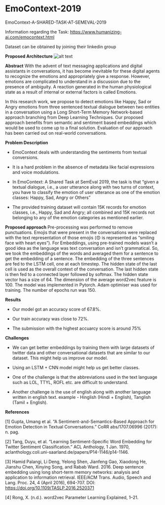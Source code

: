 # EmoContext-2019
EmoContext-A-SHARED-TASK-AT-SEMEVAL-2019

Information regarding the Task: https://www.humanizing-ai.com/emocontext.html

Dataset can be obtained by joining their linkedin group

**Proposed Architecture**
![alt text](https://github.com/nier79/EmoContext-2019/blob/master/model.PNG)

**Abstract**
With the advent of text messaging applications and digital assistants in conversations, it has become inevitable for these digital agents to recognize the emotions and appropriately give a response. However, emotions are complicated to understand in a discussion due to the presence of ambiguity. A reaction generated in the human physiological state as a result of internal or external factors is called Emotions. 

In this research work, we propose to detect emotions like Happy, Sad or Angry emotions from three sentenced textual dialogue between two entities in a conversation using a Long Short-Term Memory Network-based approach branching from Deep Learning Techniques. Our proposed approach benefits from semantic and sentiment based embeddings which would be used to come up to a final solution. Evaluation of our approach has been carried out on real-world conversations.

**Problem Description**
- EmoContext deals with understanding the sentiments from textual conversions. 

- It is a hard problem in the absence of metadata like facial expressions and voice modulations.

- In EmoContext: A Shared Task at SemEval 2019, the task is that 
“given a textual dialogue, i.e., a user utterance along with two turns of context, you have to classify the emotion of user utterance as one of the emotion classes: Happy, Sad, Angry or Others​”

- The provided training dataset will contain 15K records for emotion classes, i.e., Happy, Sad and Angry; all combined and 15K records not belonging to any of the emotion categories as mentioned earlier. 

**Proposed approach**
Pre-processing was performed to remove punctuations. Emojis that were present in the conversations were replaced with the text representation of those emojis (😍 is represented as “smiling face with heart eyes”).
For Embeddings, using pre-trained models wasn’t a good idea as the language was text conversation and isn’t grammatical. So, we took the embeddings of the words and averaged them for a sentence to get the embedding of a sentence.
The embedding of the three sentences are fed to the LSTM cell, one at each timestep. The hidden state of the last cell is used as the overall context of the conversation. 
The last hidden state is then fed to a connected layer followed by softmax.  The hidden state vector has a size of 64. The dimension of the average word2vec feature is 100.
The model was implemented in Pytorch. Adam optimiser was used for training. The number of epochs run was 150.

**Results**
- Our model got an accuracy score of 67.8%.

- Our train accuracy was close to 72%.

- The submission with the highest accuarcy score is around 75%

**Challenges**
- We can get better embeddings by training them with large datasets of twitter data and other conversational datasets that are similar to our dataset. This might help us improve our model.

- Using an LSTM + CNN model might help us get better classes.

- One of the challenge is that the abbreviations used in the text language such as LOL, TTYL, ROFL etc. are difficult to understand.

- Another challenge is the use of english along with another language written in english  text. 
example - Hinglish (Hindi + English), Tanglish (Tamil + English).

**References**

[1] Gupta, Umang et al. “A Sentiment-and-Semantics-Based Approach for Emotion Detection in Textual Conversations.” CoRR abs/1707.06996 (2017): n. pag.

[2] Tang, Duyu, et al. “Learning Sentiment-Specific Word Embedding for Twitter Sentiment Classification.” ACL Anthology, 1 Jan. 1970, aclanthology.coli.uni-saarland.de/papers/P14-1146/p14-1146.

[3] Hamid Palangi, Li Deng, Yelong Shen, Jianfeng Gao, Xiaodong He, Jianshu Chen, Xinying Song, and Rabab Ward. 2016. Deep sentence embedding using long short-term memory networks: analysis and application to information retrieval. IEEE/ACM Trans. Audio, Speech and Lang. Proc. 24, 4 (April 2016), 694-707. DOI: https://doi.org/10.1109/TASLP.2016.2520371

[4] Rong, X. (n.d.). word2vec Parameter Learning Explained, 1–21.
